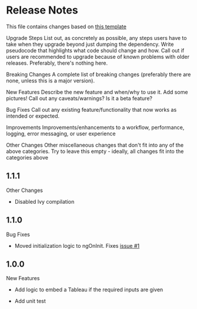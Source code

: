 # Release Notes

This file contains changes based on [this template](https://github.com/palantir/plottable/wiki/Release-Notes-Template)

Upgrade Steps
List out, as concretely as possible, any steps users have to take when they upgrade beyond just dumping the dependency.
Write pseudocode that highlights what code should change and how.
Call out if users are recommended to upgrade because of known problems with older releases.
Preferably, there's nothing here.

Breaking Changes
A complete list of breaking changes (preferably there are none, unless this is a major version).

New Features
Describe the new feature and when/why to use it. Add some pictures! Call out any caveats/warnings? Is it a beta feature?

Bug Fixes
Call out any existing feature/functionality that now works as intended or expected.

Improvements
Improvements/enhancements to a workflow, performance, logging, error messaging, or user experience

Other Changes
Other miscellaneous changes that don't fit into any of the above categories. Try to leave this empty - ideally, all changes fit into the categories above

## 1.1.1

Other Changes

- Disabled Ivy compilation

## 1.1.0

Bug Fixes

- Moved initialization logic to ngOnInit. Fixes [issue #1](https://github.com/nfqsolutions/ngx-tableau/issues/1)

## 1.0.0

New Features

- Add logic to embed a Tableau if the required inputs are given

- Add unit test
